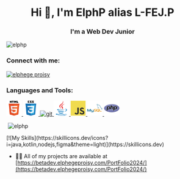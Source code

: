 <h1 align="center">Hi 👋, I'm ElphP alias L-FEJ.P</h1>
<h3 align="center">I'm a Web Dev Junior</h3>


<p align="left"> <img src="https://komarev.com/ghpvc/?username=elphp&label=Profile%20views&color=0e75b6&style=flat" alt="elphp" /> </p>

<h3 align="left">Connect with me:</h3>
<p align="left">
<a href="https://www.linkedin.com/in/elphege-proisy-b1526a156?lipi=urn%3Ali%3Apage%3Ad_flagship3_profile_view_base_contact_details%3B7cJE%2B1lPTuO4Nz%2BygL%2F%2Fqw%3D%3D" target="blank"><img align="center" src="https://raw.githubusercontent.com/rahuldkjain/github-profile-readme-generator/master/src/images/icons/Social/linked-in-alt.svg" alt="elphege proisy" height="30" width="40" /></a>



<h3 align="left">Languages and Tools:</h3>
<p align="left">  <a href="https://www.w3.org/html/" target="_blank" rel="noreferrer"> <img src="https://raw.githubusercontent.com/devicons/devicon/master/icons/html5/html5-original-wordmark.svg" alt="html5" width="40" height="40"/> </a><a href="https://www.w3schools.com/css/" target="_blank" rel="noreferrer"> <img src="https://raw.githubusercontent.com/devicons/devicon/master/icons/css3/css3-original-wordmark.svg" alt="css3" width="40" height="40"/> </a> <a href="https://git-scm.com/" target="_blank" rel="noreferrer"> <img src="https://www.vectorlogo.zone/logos/git-scm/git-scm-icon.svg" alt="git" width="40" height="40"/> </a> <a href="https://www.java.com" target="_blank" rel="noreferrer"> <img src="https://raw.githubusercontent.com/devicons/devicon/master/icons/java/java-original.svg" alt="java" width="40" height="40"/> </a> <a href="https://developer.mozilla.org/en-US/docs/Web/JavaScript" target="_blank" rel="noreferrer"> <img src="https://raw.githubusercontent.com/devicons/devicon/master/icons/javascript/javascript-original.svg" alt="javascript" width="40" height="40"/> </a> <a href="https://www.mysql.com/" target="_blank" rel="noreferrer"> <img src="https://raw.githubusercontent.com/devicons/devicon/master/icons/mysql/mysql-original-wordmark.svg" alt="mysql" width="40" height="40"/> </a> <a href="https://www.php.net" target="_blank" rel="noreferrer"> <img src="https://raw.githubusercontent.com/devicons/devicon/master/icons/php/php-original.svg" alt="php" width="40" height="40"/> </a> </p>

<p>&nbsp;<img align="center" src="https://github-readme-stats.vercel.app/api?username=elphp&show_icons=true&locale=fr" alt="elphp" /></p>
[![My Skills](https://skillicons.dev/icons?i=java,kotlin,nodejs,figma&theme=light)](https://skillicons.dev)

- 👨‍💻 All of my projects are available at [https://betadev.elphegeproisy.com/PortFolio2024/](https://betadev.elphegeproisy.com/PortFolio2024/)



<!--
<p align="left>
<a href="https://www.youtube.com/c/@elphegeproisy538" target="blank"><img align="center" src="https://raw.githubusercontent.com/rahuldkjain/github-profile-readme-generator/master/src/images/icons/Social/youtube.svg" alt="@elphegeproisy538" height="30" width="40" /></a></p>
-->
